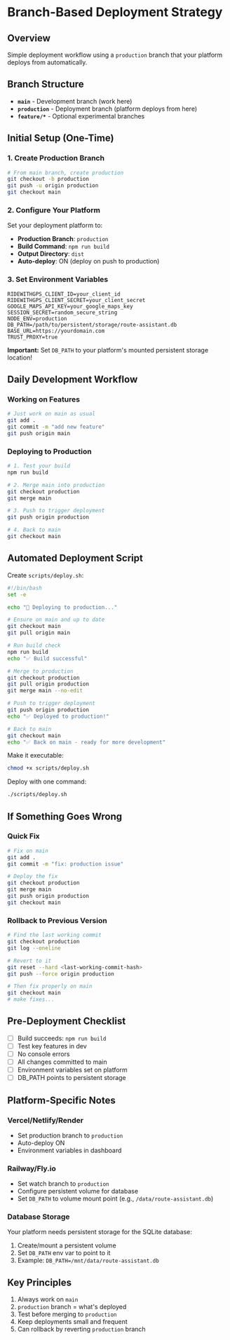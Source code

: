 # Branch-Based Deployment Strategy

## Overview
Simple deployment workflow using a `production` branch that your platform deploys from automatically.

## Branch Structure
- **`main`** - Development branch (work here)
- **`production`** - Deployment branch (platform deploys from here)  
- **`feature/*`** - Optional experimental branches

## Initial Setup (One-Time)

### 1. Create Production Branch
```bash
# From main branch, create production
git checkout -b production
git push -u origin production
git checkout main
```

### 2. Configure Your Platform
Set your deployment platform to:
- **Production Branch**: `production`
- **Build Command**: `npm run build`
- **Output Directory**: `dist`
- **Auto-deploy**: ON (deploy on push to production)

### 3. Set Environment Variables
```env
RIDEWITHGPS_CLIENT_ID=your_client_id
RIDEWITHGPS_CLIENT_SECRET=your_client_secret
GOOGLE_MAPS_API_KEY=your_google_maps_key
SESSION_SECRET=random_secure_string
NODE_ENV=production
DB_PATH=/path/to/persistent/storage/route-assistant.db
BASE_URL=https://yourdomain.com
TRUST_PROXY=true
```

**Important:** Set `DB_PATH` to your platform's mounted persistent storage location!

## Daily Development Workflow

### Working on Features
```bash
# Just work on main as usual
git add .
git commit -m "add new feature"
git push origin main
```

### Deploying to Production
```bash
# 1. Test your build
npm run build

# 2. Merge main into production
git checkout production
git merge main

# 3. Push to trigger deployment
git push origin production

# 4. Back to main
git checkout main
```

## Automated Deployment Script

Create `scripts/deploy.sh`:
```bash
#!/bin/bash
set -e

echo "🚀 Deploying to production..."

# Ensure on main and up to date
git checkout main
git pull origin main

# Run build check
npm run build
echo "✅ Build successful"

# Merge to production
git checkout production
git pull origin production
git merge main --no-edit

# Push to trigger deployment
git push origin production
echo "✅ Deployed to production!"

# Back to main
git checkout main
echo "✅ Back on main - ready for more development"
```

Make it executable:
```bash
chmod +x scripts/deploy.sh
```

Deploy with one command:
```bash
./scripts/deploy.sh
```

## If Something Goes Wrong

### Quick Fix
```bash
# Fix on main
git add .
git commit -m "fix: production issue"

# Deploy the fix
git checkout production
git merge main
git push origin production
git checkout main
```

### Rollback to Previous Version
```bash
# Find the last working commit
git checkout production
git log --oneline

# Revert to it
git reset --hard <last-working-commit-hash>
git push --force origin production

# Then fix properly on main
git checkout main
# make fixes...
```

## Pre-Deployment Checklist
- [ ] Build succeeds: `npm run build`
- [ ] Test key features in dev
- [ ] No console errors
- [ ] All changes committed to main
- [ ] Environment variables set on platform
- [ ] DB_PATH points to persistent storage

## Platform-Specific Notes

### Vercel/Netlify/Render
- Set production branch to `production`
- Auto-deploy ON
- Environment variables in dashboard

### Railway/Fly.io
- Set watch branch to `production`
- Configure persistent volume for database
- Set `DB_PATH` to volume mount point (e.g., `/data/route-assistant.db`)

### Database Storage
Your platform needs persistent storage for the SQLite database:
1. Create/mount a persistent volume
2. Set `DB_PATH` env var to point to it
3. Example: `DB_PATH=/mnt/data/route-assistant.db`

## Key Principles
1. Always work on `main`
2. `production` branch = what's deployed
3. Test before merging to `production`
4. Keep deployments small and frequent
5. Can rollback by reverting `production` branch
